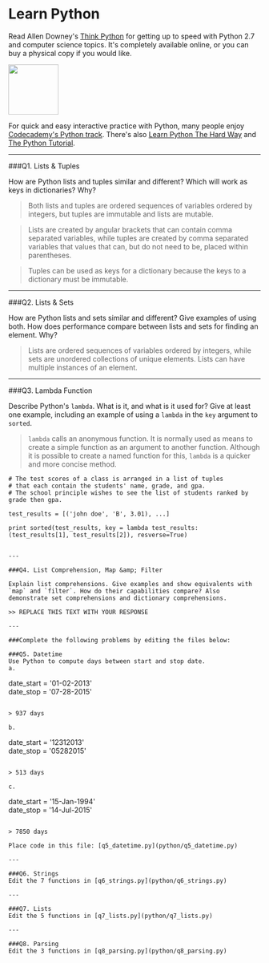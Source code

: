 # Learn Python

Read Allen Downey's [Think Python](http://www.greenteapress.com/thinkpython/) for getting up to speed with Python 2.7 and computer science topics. It's completely available online, or you can buy a physical copy if you would like.

<a href="http://www.greenteapress.com/thinkpython/"><img src="img/think_python.png" style="width: 100px;" target="_blank"></a>

For quick and easy interactive practice with Python, many people enjoy [Codecademy's Python track](http://www.codecademy.com/en/tracks/python). There's also [Learn Python The Hard Way](http://learnpythonthehardway.org/book/) and [The Python Tutorial](https://docs.python.org/2/tutorial/).

---

###Q1. Lists &amp; Tuples

How are Python lists and tuples similar and different? Which will work as keys in dictionaries? Why?

> Both lists and tuples are ordered sequences of variables ordered by integers, but tuples are immutable and lists are mutable.

> Lists are created by angular brackets that can contain comma separated variables, while tuples are created by comma separated variables that values that can, but do not need to be, placed within parentheses.

> Tuples can be used as keys for a dictionary because the keys to a dictionary must be immutable.

---

###Q2. Lists &amp; Sets

How are Python lists and sets similar and different? Give examples of using both. How does performance compare between lists and sets for finding an element. Why?

> Lists are ordered sequences of variables ordered by integers, while sets are unordered collections of unique elements. Lists can have multiple instances of an element. 

---

###Q3. Lambda Function

Describe Python's `lambda`. What is it, and what is it used for? Give at least one example, including an example of using a `lambda` in the `key` argument to `sorted`.

> `lambda` calls an anonymous function. It is normally used as means to create a simple function as an argument to another function. Although it is possible to create a named function for this, `lambda` is a quicker and more concise method.

```
# The test scores of a class is arranged in a list of tuples 
# that each contain the students' name, grade, and gpa.
# The school principle wishes to see the list of students ranked by grade then gpa.

test_results = [('john doe', 'B', 3.01), ...]

print sorted(test_results, key = lambda test_results: (test_results[1], test_results[2]), resverse=True)


---

###Q4. List Comprehension, Map &amp; Filter

Explain list comprehensions. Give examples and show equivalents with `map` and `filter`. How do their capabilities compare? Also demonstrate set comprehensions and dictionary comprehensions.

>> REPLACE THIS TEXT WITH YOUR RESPONSE

---

###Complete the following problems by editing the files below:

###Q5. Datetime
Use Python to compute days between start and stop date.   
a.  

```
date_start = '01-02-2013'    
date_stop = '07-28-2015'
```

> 937 days

b.  
```
date_start = '12312013'  
date_stop = '05282015'  
```

> 513 days

c.  
```
date_start = '15-Jan-1994'      
date_stop = '14-Jul-2015'  
```

> 7850 days

Place code in this file: [q5_datetime.py](python/q5_datetime.py)

---

###Q6. Strings
Edit the 7 functions in [q6_strings.py](python/q6_strings.py)

---

###Q7. Lists
Edit the 5 functions in [q7_lists.py](python/q7_lists.py)

---

###Q8. Parsing
Edit the 3 functions in [q8_parsing.py](python/q8_parsing.py)





